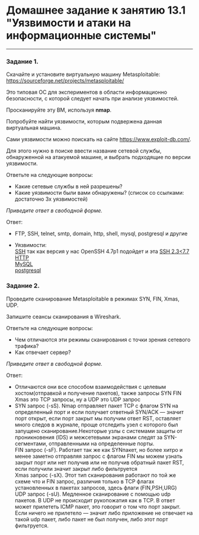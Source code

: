 # Домашнее задание к занятию 13.1 "Уязвимости и атаки на информационные системы"


------

### Задание 1.

Скачайте и установите виртуальную машину Metasploitable: https://sourceforge.net/projects/metasploitable/

Это типовая ОС для экспериментов в области информационно безопасности, с которой следует начать при анализе уязвимостей.

Просканируйте эту ВМ, используя **nmap**.

Попробуйте найти уязвимости, которым подвержена данная виртуальная машина.

Сами уязвимости можно поискать на сайте https://www.exploit-db.com/.

Для этого нужно в поиске ввести название сетевой службы, обнаруженной на атакуемой машине, и выбрать подходящие по версии уязвимости.

Ответьте на следующие вопросы:

- Какие сетевые службы в ней разрешены?
- Какие уязвимости были вами обнаружены? (список со ссылками: достаточно 3х уязвимостей)
  
*Приведите ответ в свободной форме.*  

Ответ:  
- FTP, SSH, telnet, smtp, domain, http, shell, mysql, postgresql и другие

- Уязвимости:  
[SSH](https://www.exploit-db.com/exploits/41694) так как версия у нас  OpenSSH 4.7p1 подойдет и эта [SSH 2.3<7.7](https://www.exploit-db.com/exploits/45233)  
[HTTP](https://www.exploit-db.com/exploits/50406)  
[MySQL](https://www.exploit-db.com/exploits/41954)  
[postgresql](https://www.exploit-db.com/exploits/32849)  


### Задание 2.

Проведите сканирование Metasploitable в режимах SYN, FIN, Xmas, UDP.

Запишите сеансы сканирования в Wireshark.

Ответьте на следующие вопросы:

- Чем отличаются эти режимы сканирования с точки зрения сетевого трафика?
- Как отвечает сервер?

*Приведите ответ в свободной форме.*

Ответ:  
- Отличаются они все способом взаимодействия с целевым хостом(отправкой и получение пакетов), также запросы SYN FIN Xmas это TCP запросы, ну а UDP это UDP запрос  
- SYN запрос (-sS). Nmap отправляет пакет TCP с флагом SYN на определенный порт и если получает ответный SYN/ACK — значит порт открыт, если порт закрыт мы получим ответ RST, оставляет много следов в журнале, проще отследить узел с которого был запущено сканирование.Некоторые узлы с системами защиты от проникновения (IDS) и межсетевыми экранами следят за SYN-сегментами, отправленными на определенные порты.  
FIN запрос (-sF). Работает так же как SYNпакет, но более хитро и менее заметно отправляя запрос с флагом FIN мы можем узнать закрыт порт или нет получив или не получив обратный пакет RST, если получили значит закрыт либо фильтруется  
Xmas запрос (-sX).  Этот тип сканирования работают по той же схеме что и FIN запрос, различия только в TCP флагах установленных в пакетах запросов, здесь флаги (FIN,PSH,URG)  
UDP запрос (-sU). Медленное сканирование с помощью udp пакетов. В UDP не происходит рукопожатия как в TCP. В ответ может прилететь ICMP пакет, это говорит о том что порт закрыт. Если ничего не прилетело — значит либо приложение не отвечает на такой udp пакет, либо пакет не был получен, либо этот порт фильтруется.
